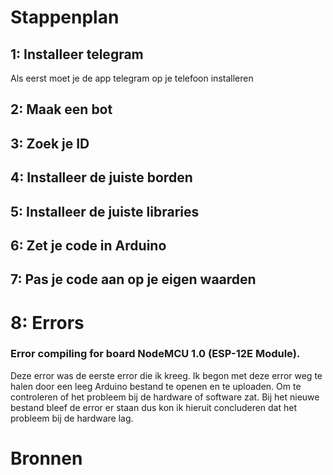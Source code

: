# Stappenplan

## 1: Installeer telegram

Als eerst moet je de app telegram op je telefoon installeren

## 2: Maak een bot


## 3: Zoek je ID

## 4: Installeer de juiste borden

## 5: Installeer de juiste libraries

## 6: Zet je code in Arduino

## 7: Pas je code aan op je eigen waarden

# 8: Errors
### Error compiling for board NodeMCU 1.0 (ESP-12E Module).
Deze error was de eerste error die ik kreeg.
Ik begon met deze error weg te halen door een leeg Arduino bestand te openen en te uploaden. Om te controleren of het probleem bij de hardware of software zat.
Bij het nieuwe bestand bleef de error er staan dus kon ik hieruit concluderen dat het probleem bij de hardware lag. 


# Bronnen
